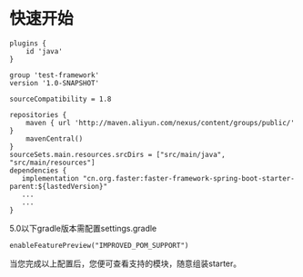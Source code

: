 # 快速开始

```
plugins {
    id 'java'
}

group 'test-framework'
version '1.0-SNAPSHOT'

sourceCompatibility = 1.8

repositories {
    maven { url 'http://maven.aliyun.com/nexus/content/groups/public/' }
    mavenCentral()
}
sourceSets.main.resources.srcDirs = ["src/main/java", "src/main/resources"]
dependencies {
   implementation "cn.org.faster:faster-framework-spring-boot-starter-parent:${lastedVersion}"
   ...
   ...
}
```
5.0以下gradle版本需配置settings.gradle

```
enableFeaturePreview("IMPROVED_POM_SUPPORT")
```

当您完成以上配置后，您便可查看支持的模块，随意组装starter。
